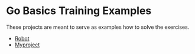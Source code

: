 # Go Basics Training Examples

These projects are meant to serve as examples how to solve the exercises.

- [Robot](tree/master/robot)
- [Myproject](tree/master/myproject)
